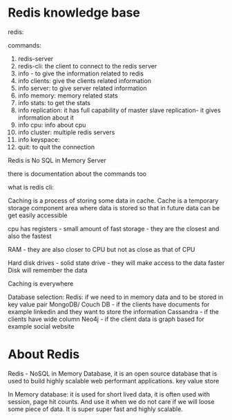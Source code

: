 # Redis knowledge base


redis:

commands: 
1. redis-server
2. redis-cli: the client to connect to the redis server
3. info - to give the information related to redis
4. info clients: give the clients related information
5. info server: to give server related information
6. info memory: memory related stats
7. info stats: to get the stats
8. info replication: it has full capability of master slave replication- it gives information about it
9. info cpu: info about cpu
10. info cluster: multiple redis servers
11. info keyspace: 
12. quit: to quit the connection

Redis is No SQL in Memory Server

there is documentation about the commands too


what is redis cli: 


Caching is a process of storing some data in cache. Cache is a temporary storage component area where data is stored so that in future data can be get easily accessible 

cpu has registers - small amount of fast storage - they are the closest and also the fastest 

RAM - they are also closer to CPU but not as close as that of CPU

Hard disk drives - solid state drive - they will make access to the data faster 
Disk will remember the data

Caching is everywhere

Database selection:
Redis: if we need to in memory data and to be stored in key value pair
MongoDB/ Couch DB - if the clients have documents for example linkedin and they want to store the information
Cassandra - if the clients have wide column
Neo4j - if the client data is graph based for example social website


# About Redis
Redis - NoSQL in Memory Database, it is an open source database that is used to build highly scalable web performant applications. 
key value store

In Memory database: it is used for short lived data, it is often used with session, page hit counts. And use it when we do not care if we will loose some piece of data. It is super super fast and highly scalable.


